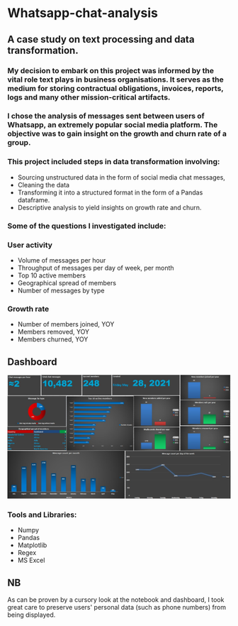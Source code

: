 # Whatsapp-chat-analysis
## A case study on text processing and data transformation.

### My decision to embark on this project was informed by the vital role text plays in business organisations. It serves as the medium for storing contractual obligations, invoices, reports, logs and many other mission-critical artifacts.  

### I chose the analysis of messages sent between users of Whatsapp, an extremely popular social media platform. The objective was to gain insight on the growth and churn rate of a group. 

### This project included steps in data transformation involving: 
- Sourcing unstructured data in the form of social media chat messages, 
- Cleaning the data 
- Transforming it into a structured format in the form of a Pandas dataframe. 
- Descriptive analysis to yield insights on growth rate and churn.

### Some of the questions I investigated include:

### User activity
* Volume of messages per hour
* Throughput of messages per day of week, per month
* Top 10 active members
* Geographical spread of members
* Number of messages by type


### Growth rate
* Number of members joined, YOY
* Members removed, YOY
* Members churned, YOY

## Dashboard
![](images/dashboard.jpg)

### Tools and Libraries: 
* Numpy
* Pandas
* Matplotlib
* Regex
* MS Excel

## NB
As can be proven by a cursory look at the notebook and dashboard, I took great care to preserve users' personal data (such as phone numbers) from being displayed. 
